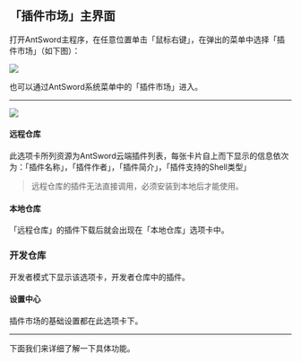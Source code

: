 「插件市场」主界面
---

打开AntSword主程序，在任意位置单击「鼠标右键」，在弹出的菜单中选择「插件市场」（如下图）：

![][img_main_page_1]

也可以通过AntSword系统菜单中的「插件市场」进入。

---

![][img_main_page_2]

#### 远程仓库

此选项卡所列资源为AntSword云端插件列表，每张卡片自上而下显示的信息依次为：「插件名称」，「插件作者」，「插件简介」，「插件支持的Shell类型」

> 远程仓库的插件无法直接调用，必须安装到本地后才能使用。

#### 本地仓库

「远程仓库」的插件下载后就会出现在「本地仓库」选项卡中。

### 开发仓库

开发者模式下显示该选项卡，开发者仓库中的插件。

#### 设置中心

插件市场的基础设置都在此选项卡下。

---

下面我们来详细了解一下具体功能。

[img_main_page_1]: http://7xtigg.com1.z0.glb.clouddn.com/doc/plugin_store/main_page_1.jpg
[img_main_page_2]: http://7xtigg.com1.z0.glb.clouddn.com/doc/plugin_store/main_page_2.jpg
